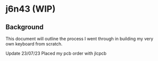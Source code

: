# j6n43 (WIP)
## Background
This document will outline the process I went through in building my very own keyboard from scratch.

Update 23/07/23
Placed my pcb order with jlcpcb